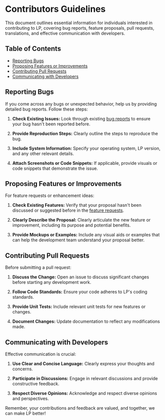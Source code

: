 # Contributors Guidelines

This document outlines essential information for individuals interested in contributing to LP, covering bug reports, feature proposals, pull requests, translations, and effective communication with developers.

## Table of Contents

- [Reporting Bugs](#reporting-bugs)
- [Proposing Features or Improvements](#proposing-features-or-improvements)
- [Contributing Pull Requests](#contributing-pull-requests)
- [Communicating with Developers](#communicating-with-developers)

## Reporting Bugs

If you come across any bugs or unexpected behavior, help us by providing detailed bug reports. Follow these steps:

1. **Check Existing Issues:** Look through existing [bug reports](https://github.com/erematorg/LP/issues?q=is%3Aissue+is%3Aopen+label%3Abug) to ensure your bug hasn't been reported before.

2. **Provide Reproduction Steps:** Clearly outline the steps to reproduce the bug.

3. **Include System Information:** Specify your operating system, LP version, and any other relevant details.

4. **Attach Screenshots or Code Snippets:** If applicable, provide visuals or code snippets that demonstrate the issue.

## Proposing Features or Improvements

For feature requests or enhancement ideas:

1. **Check Existing Features:** Verify that your proposal hasn't been discussed or suggested before in the [feature requests](https://github.com/erematorg/LP/issues?q=is%3Aissue+is%3Aopen+label%3Aenhancement).

2. **Clearly Describe the Proposal:** Clearly articulate the new feature or improvement, including its purpose and potential benefits.

3. **Provide Mockups or Examples:** Include any visual aids or examples that can help the development team understand your proposal better.

## Contributing Pull Requests

Before submitting a pull request:

1. **Discuss the Change:** Open an issue to discuss significant changes before starting any development work.

2. **Follow Code Standards:** Ensure your code adheres to LP's coding standards.

3. **Provide Unit Tests:** Include relevant unit tests for new features or changes.

4. **Document Changes:** Update documentation to reflect any modifications made.

## Communicating with Developers

Effective communication is crucial:

1. **Use Clear and Concise Language:** Clearly express your thoughts and concerns.

2. **Participate in Discussions:** Engage in relevant discussions and provide constructive feedback.

3. **Respect Diverse Opinions:** Acknowledge and respect diverse opinions and perspectives.

Remember, your contributions and feedback are valued, and together, we can make LP better!
